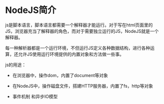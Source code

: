 # NodeJS简介

js是脚本语言，脚本语言都需要一个解释器才能运行。对于写在html页面里的JS，浏览器充当了解释器的角色，而对于需要独立运行的JS，NodeJS就是一个解释器。

每一种解析器都是一个运行环境，不但运行JS定义各种数据结构，进行各种运算，还允许JS使用运行环境提供的内置对象和方法做一些事。

js的用途：
- 在浏览器中，操作dom，内置了document等对象
- 在NodeJS中，操作磁盘文件，搭建HTTP服务器，内置了fs，http等对象


- 事件机制 和异步IO模型